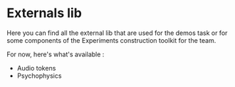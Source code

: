 # Externals lib

Here you can find all the external lib that are used for the demos task or for some components of the Experiments construction toolkit for the team. 

For now, here's what's available : 

- Audio tokens
- Psychophysics 